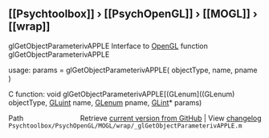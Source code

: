 ## [[Psychtoolbox]] &#8250; [[PsychOpenGL]] &#8250; [[MOGL]] &#8250; [[wrap]]

glGetObjectParameterivAPPLE  Interface to [OpenGL](OpenGL) function glGetObjectParameterivAPPLE  
  
usage:  params = glGetObjectParameterivAPPLE( objectType, name, pname )  
  
C function:  void glGetObjectParameterivAPPLE[(GLenum]((GLenum) objectType, [GLuint](GLuint) name, [GLenum](GLenum) pname, [GLint](GLint)\* params)  




<div class="code_header" style="text-align:right;">
  <span style="float:left;">Path&nbsp;&nbsp;</span> <span class="counter">Retrieve <a href=
  "https://raw.github.com/Psychtoolbox-3/Psychtoolbox-3/beta/Psychtoolbox/PsychOpenGL/MOGL/wrap/_glGetObjectParameterivAPPLE.m">current version from GitHub</a> | View <a href=
  "https://github.com/Psychtoolbox-3/Psychtoolbox-3/commits/beta/Psychtoolbox/PsychOpenGL/MOGL/wrap/_glGetObjectParameterivAPPLE.m">changelog</a></span>
</div>
<div class="code">
  <code>Psychtoolbox/PsychOpenGL/MOGL/wrap/_glGetObjectParameterivAPPLE.m</code>
</div>

